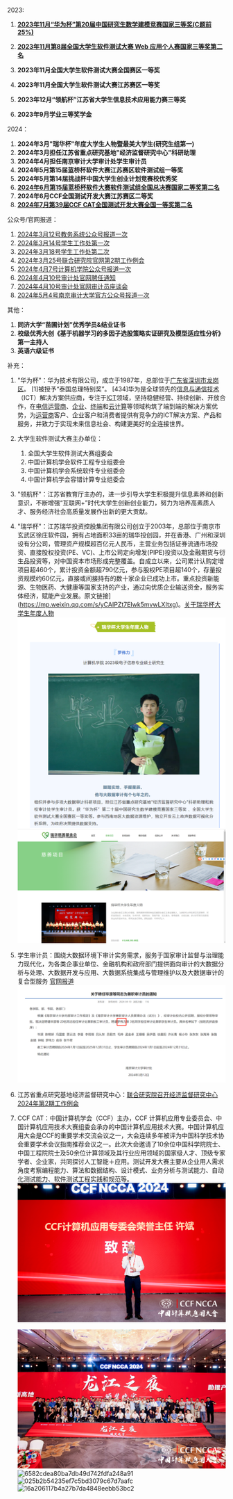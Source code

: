2023:

1. **[2023年11月“华为杯”第20届中国研究生数学建模竞赛国家三等奖(C题前25%)](https://cpipc.acge.org.cn//cw/detail/4/2c9080158aee323f018c0b4b1fdf71ff)**

2. **[2023年11月第8届全国大学生软件测试大赛 Web 应用个人赛国家三等奖第二名](http://www.mooctest.org/#/home/news?id=127)**

3. **2023年11月全国大学生软件测试大赛全国赛区一等奖**

4. **2023年11月全国大学生软件测试大赛江苏赛区一等奖**

5. **2023年12月“领航杯”江苏省大学生信息技术应用能力赛三等奖**

6. **2023年9月学业三等奖学金**

2024：

1. **2024年3月"瑞华杯"年度大学生人物暨最美大学生(研究生组第一)**
1. **2024年3月担任江苏省重点研究基地"经济监督研究中心"科研助理**
1. **2024年4月担任南京审计大学审计处学生审计员**
1. **2024年5月第15届蓝桥杯软件大赛江苏赛区软件测试组一等奖**
1. **2024年5月第14届挑战杯中国大学生创业计划竞赛校优秀奖**
1. **[2024年6月第15届蓝桥杯软件大赛软件测试组全国总决赛国家二等奖第二名](https://dasai.lanqiao.cn/notices/1636)**
1. **2024年6月CCF全国测试开发大赛江苏赛区二等奖**
1. **[2024年7月第39届CCF CAT全国测试开发大赛全国一等奖第二名]()**

公众号/官网报道：

1. [2024年3月12号教务系统公众号报道一次](https://mp.weixin.qq.com/s/hKrirpjQrYH_IcoT9nYnrA?poc_token=HKKCN2ajewIMrXKk-2kkCQrITvWFEGef1rD6m673)
2. [2024年3月14号学生工作处第一次](https://xgc.nau.edu.cn/2024/0314/c3439a126090/page.htm)
3. [2024年3月18号学生工作处第二次](https://xgc.nau.edu.cn/2024/0318/c3439a126323/page.htm)
4. [2024年3月25号联合研究院官网第2期工作例会](https://jri.nau.edu.cn/2024/0325/c10286a126700/page.htm)
5. [2024年4月7号计算机学院公众号报道一次](https://mp.weixin.qq.com/s/101BBOmEMiIHJfr95c1fkQ)
6. [2024年4月10号审计处官网聘任通知](https://sjc.nau.edu.cn/2024/0410/c3418a127887/page.htm)
7. [2024年4月10号审计处官网审计员座谈会](https://sjc.nau.edu.cn/2024/0410/c3423a127883/page.htm)
8. [2024年5月4号南京审计大学官方公众号报道一次](https://mp.weixin.qq.com/s/yCAIPZt7EIwk5mvwLXItxg)


其他：

1. **同济大学“苗圃计划”优秀学员&结业证书**
1. **校级优秀大创《基于机器学习的多因子选股策略实证研究及模型适应性分析》第一主持人**
1. **英语六级证书**





补充：

1. "华为杯"：华为技术有限公司，成立于1987年，总部位于[广东省](https://baike.baidu.com/item/广东省/132473?fromModule=lemma_inlink)[深圳市](https://baike.baidu.com/item/深圳市/11044365?fromModule=lemma_inlink)[龙岗区](https://baike.baidu.com/item/龙岗区/4165824?fromModule=lemma_inlink)。 [1]被授予“泰国总理特别奖”。 [434]华为是全球领先的[信息与通信技术](https://baike.baidu.com/item/信息与通信技术/18492416?fromModule=lemma_inlink)（ICT）解决方案供应商，专注于[ICT](https://baike.baidu.com/item/ICT/32270?fromModule=lemma_inlink)领域，坚持稳健经营、持续创新、开放合作，在[电信运营商](https://baike.baidu.com/item/电信运营商/10694548?fromModule=lemma_inlink)、[企业](https://baike.baidu.com/item/企业/707680?fromModule=lemma_inlink)、[终端](https://baike.baidu.com/item/终端/15634871?fromModule=lemma_inlink)和[云计算](https://baike.baidu.com/item/云计算/9969353?fromModule=lemma_inlink)等领域构筑了端到端的解决方案优势，为[运营商](https://baike.baidu.com/item/运营商/4530550?fromModule=lemma_inlink)客户、企业客户和消费者提供有竞争力的ICT解决方案、产品和服务，并致力于实现未来信息社会、构建更美好的全连接世界。

2. 大学生软件测试大赛主办单位：
   1. 全国大学生软件测试大赛组委会
   2. 中国计算机学会软件工程专业组委会
   3. 中国计算机学会系统软件专业组委会
   4. 中国计算机学会容错计算专业组委会

3. "领航杯"：江苏省教育厅主办的，进一步引导大学生积极提升信息素养和创新意识，不断增强“互联网+”时代大学生创新创业能力，努力为培养高素质人才、服务经济社会高质量发展作出新的更大贡献。

4. "瑞华杯"：江苏瑞华投资控股集团有限公司创立于2003年，总部位于南京市玄武区徐庄软件园，拥有占地面积33亩的瑞华投创园，并在香港、广州和深圳设有分公司，管理资产规模超百亿元人民币，主营业务包括证券流通市场投资、直接股权投资(PE、VC)、上市公司定向增发(PIPE)投资以及金融期货与衍生品投资等，对中国资本市场形成完整覆盖。自成立以来，公司累计认购定增项目超460个，累计投资金额超790亿元，参与股权PE项目超140个，存量投资规模约60亿元，直接或间接持有的数十家企业已成功上市。重点投资新能源、生物医药、大健康等国家支持的产业，通过向优质企业输送资金，服务实体经济，赋能产业发展。原文链接](https://mp.weixin.qq.com/s/yCAIPZt7EIwk5mvwLXItxg)。[关于瑞华杯大学生年度人物](https://www.jsrh-foundation.org.cn/project/detail/PRO20211018144806097029)![image-20240504182424436](README.assets/image-20240504182424436.png)![image-20240428185212772](README.assets/image-20240428185212772.png)

5. 学生审计员：围绕大数据环境下审计实务需求，服务于国家审计监督与治理能力现代化，为各类企事业单位、金融机构和政府部门提供面向审计的大数据分析与处理、大数据开发与应用、大数据系统集成与管理维护以及大数据审计的复合型服务 [官网报道](https://sjc.nau.edu.cn/2024/0410/c3418a127887/page.htm)![image-20240428184118409](README.assets/image-20240428184118409.png)

6. 江苏省重点研究基地经济监督研究中心：[联合研究院召开经济监督研究中心 2024年第2期工作例会](https://jri.nau.edu.cn/2024/0325/c10286a126700/page.htm) 

7. CCF CAT：中国计算机学会（CCF）主办，CCF 计算机应用专业委员会、中国计算机应用技术大赛组委会承办的中国计算机应用技术大赛。中国计算机应用大会是CCF的重要学术交流会议之一，大会连续多年被评为中国科学技术协会重要学术会议指南推荐会议之一。此次大会邀请了10余位中国科学院院士、中国工程院院士及50余位计算领域及其行业应用领域的国家级人才、顶级专家学者、企业家，共同探讨人工智能＋应用。测试开发大赛主要从企业用人需求角度考察编程能力、算法和数据结构、设计模式、业务分析与测试能力、自动化测试能力、软件测试工程实践和规范等。![7c16f241e65cdf54955f0eea37452c3](README.assets/7c16f241e65cdf54955f0eea37452c3.jpg)

   ![801d24f601f7d321123c5b5bfe267a8](README.assets/801d24f601f7d321123c5b5bfe267a8.jpg)![6582cdea80ba7db49d742fdfa248a91](README.assets/6582cdea80ba7db49d742fdfa248a91.jpg)![025b2b54235ef7c5bd3079c67d7aafc](README.assets/025b2b54235ef7c5bd3079c67d7aafc.jpg)![16a206117b4a27b7da4848eebb53bc2](README.assets/16a206117b4a27b7da4848eebb53bc2.jpg)